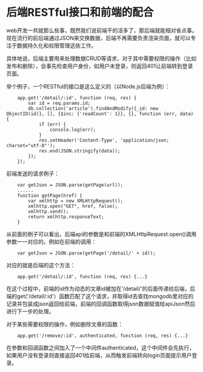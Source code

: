 后端RESTful接口和前端的配合
===

web开发一共就那么些事，既然我们说前端干的活多了，那后端就能相对省点事。现在流行的前后端通过JSON来交换数据，后端不再需要负责渲染页面，就可以专注于数据持久化和权限管理这些工作。

具体地说，后端主要用来处理数据CRUD等请求，对于其中需要权限的操作（比如发布和删除），会事先检查用户身份，如用户未登录，则返回401让前端转到登录页面。

举个例子，一个RESTful的接口是这么定义的（以Node.js后端为例）：
```
	app.get('/detail/:id', function (req, res) {
    	var id = req.params.id;
    	db.collection('article').findAndModify({_id: new ObjectID(id)}, [], {$inc: {'readCount': 1}}, {}, function (err, data) {
        	if (err) {
            	console.log(err);
        	}
        	res.setHeader('Content-Type', 'application/json; charset="utf-8"');
        	res.end(JSON.stringify(data));
    	});
	});
```

前端发送的请求例子：
```
	var getJson = JSON.parse(getPage(url));
	......
	function getPage(href) {
        var xmlhttp = new XMLHttpRequest();
        xmlhttp.open("GET", href, false);
        xmlhttp.send();
        return xmlhttp.responseText;
    }
```

从前面的例子可以看出，后端api的参数是和前端的XMLHttpRequest.open()调用参数一一对应的。例如在前端的调用：
```
	var getJson = JSON.parse(getPage('/detail/' + id));
```
	
对应的就是后端的这个方法：
```
	app.get('/detail/:id', function (req, res) {...}
```

在这个过程中，前端的id作为动态的文章id被加在'/detail/'的后面传递给后端，后端的get('/detail/:id'）函数匹配了这个请求，并取得id去查找mongodb里对应的记录并包装成json返回给前端，前端的回调函数取得json数据赋值给apiJson然后进行下一步的处理。

对于某些需要权限的操作，例如删除文章的函数：
```
	app.get('/remove/:id', authenticated, function (req, res) {...}
```

在参数和回调函数之间加入了一个中间件authenticated，这个中间件会先执行，如果用户没有登录则直接返回401给前端，从而触发前端转向login页面提示用户登录。


